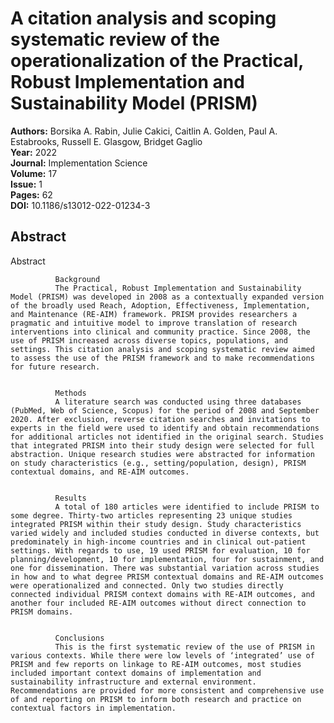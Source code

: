 # A citation analysis and scoping systematic review of the operationalization of the Practical, Robust Implementation and Sustainability Model (PRISM)

**Authors:** Borsika A. Rabin, Julie Cakici, Caitlin A. Golden, Paul A. Estabrooks, Russell E. Glasgow, Bridget Gaglio  
**Year:** 2022  
**Journal:** Implementation Science  
**Volume:** 17  
**Issue:** 1  
**Pages:** 62  
**DOI:** 10.1186/s13012-022-01234-3  

## Abstract
Abstract
            
              Background
              The Practical, Robust Implementation and Sustainability Model (PRISM) was developed in 2008 as a contextually expanded version of the broadly used Reach, Adoption, Effectiveness, Implementation, and Maintenance (RE-AIM) framework. PRISM provides researchers a pragmatic and intuitive model to improve translation of research interventions into clinical and community practice. Since 2008, the use of PRISM increased across diverse topics, populations, and settings. This citation analysis and scoping systematic review aimed to assess the use of the PRISM framework and to make recommendations for future research.
            
            
              Methods
              A literature search was conducted using three databases (PubMed, Web of Science, Scopus) for the period of 2008 and September 2020. After exclusion, reverse citation searches and invitations to experts in the field were used to identify and obtain recommendations for additional articles not identified in the original search. Studies that integrated PRISM into their study design were selected for full abstraction. Unique research studies were abstracted for information on study characteristics (e.g., setting/population, design), PRISM contextual domains, and RE-AIM outcomes.
            
            
              Results
              A total of 180 articles were identified to include PRISM to some degree. Thirty-two articles representing 23 unique studies integrated PRISM within their study design. Study characteristics varied widely and included studies conducted in diverse contexts, but predominately in high-income countries and in clinical out-patient settings. With regards to use, 19 used PRISM for evaluation, 10 for planning/development, 10 for implementation, four for sustainment, and one for dissemination. There was substantial variation across studies in how and to what degree PRISM contextual domains and RE-AIM outcomes were operationalized and connected. Only two studies directly connected individual PRISM context domains with RE-AIM outcomes, and another four included RE-AIM outcomes without direct connection to PRISM domains.
            
            
              Conclusions
              This is the first systematic review of the use of PRISM in various contexts. While there were low levels of ‘integrated’ use of PRISM and few reports on linkage to RE-AIM outcomes, most studies included important context domains of implementation and sustainability infrastructure and external environment. Recommendations are provided for more consistent and comprehensive use of and reporting on PRISM to inform both research and practice on contextual factors in implementation.

